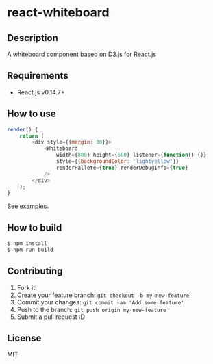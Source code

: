# react-whiteboard

## Description

A whiteboard component based on D3.js for React.js

## Requirements

- React.js v0.14.7+

## How to use

```javascript
render() {
    return (
        <div style={{margin: 30}}>
            <Whiteboard
                width={800} height={600} listener={function() {}}
                style={{backgroundColor: 'lightyellow'}}
                renderPallete={true} renderDebugInfo={true}
            />
        </div>
    );
}
```
See [examples](examples).

## How to build

```bash
$ npm install
$ npm run build
```

## Contributing

1. Fork it!
2. Create your feature branch: `git checkout -b my-new-feature`
3. Commit your changes: `git commit -am 'Add some feature'`
4. Push to the branch: `git push origin my-new-feature`
5. Submit a pull request :D

## License

MIT
